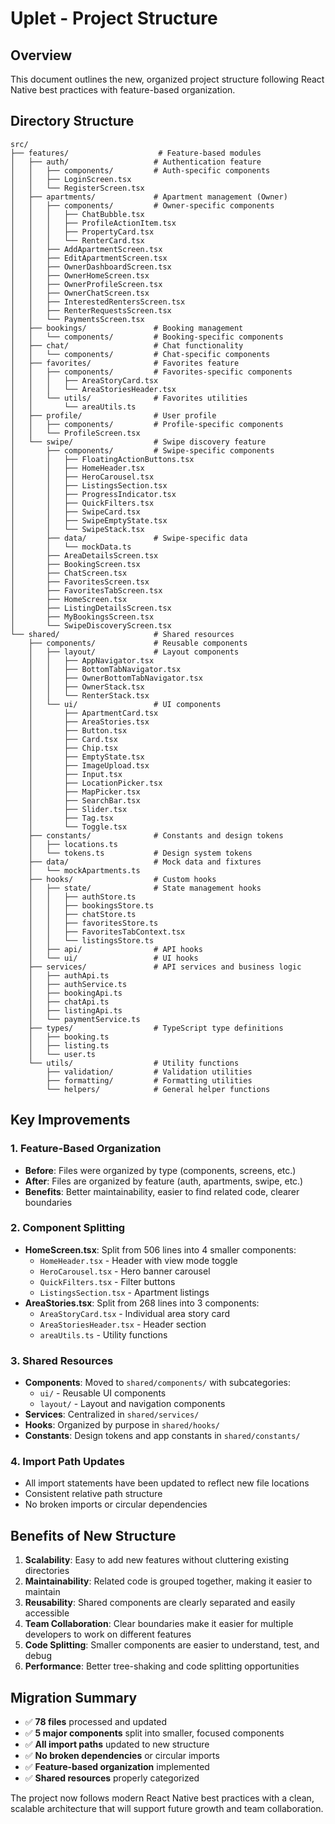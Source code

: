 # Uplet - Project Structure

## Overview

This document outlines the new, organized project structure following React Native best practices with feature-based organization.

## Directory Structure

```
src/
├── features/                    # Feature-based modules
│   ├── auth/                   # Authentication feature
│   │   ├── components/         # Auth-specific components
│   │   ├── LoginScreen.tsx
│   │   └── RegisterScreen.tsx
│   ├── apartments/             # Apartment management (Owner)
│   │   ├── components/         # Owner-specific components
│   │   │   ├── ChatBubble.tsx
│   │   │   ├── ProfileActionItem.tsx
│   │   │   ├── PropertyCard.tsx
│   │   │   └── RenterCard.tsx
│   │   ├── AddApartmentScreen.tsx
│   │   ├── EditApartmentScreen.tsx
│   │   ├── OwnerDashboardScreen.tsx
│   │   ├── OwnerHomeScreen.tsx
│   │   ├── OwnerProfileScreen.tsx
│   │   ├── OwnerChatScreen.tsx
│   │   ├── InterestedRentersScreen.tsx
│   │   ├── RenterRequestsScreen.tsx
│   │   └── PaymentsScreen.tsx
│   ├── bookings/               # Booking management
│   │   └── components/         # Booking-specific components
│   ├── chat/                   # Chat functionality
│   │   └── components/         # Chat-specific components
│   ├── favorites/              # Favorites feature
│   │   ├── components/         # Favorites-specific components
│   │   │   ├── AreaStoryCard.tsx
│   │   │   └── AreaStoriesHeader.tsx
│   │   └── utils/              # Favorites utilities
│   │       └── areaUtils.ts
│   ├── profile/                # User profile
│   │   ├── components/         # Profile-specific components
│   │   └── ProfileScreen.tsx
│   └── swipe/                  # Swipe discovery feature
│       ├── components/         # Swipe-specific components
│       │   ├── FloatingActionButtons.tsx
│       │   ├── HomeHeader.tsx
│       │   ├── HeroCarousel.tsx
│       │   ├── ListingsSection.tsx
│       │   ├── ProgressIndicator.tsx
│       │   ├── QuickFilters.tsx
│       │   ├── SwipeCard.tsx
│       │   ├── SwipeEmptyState.tsx
│       │   └── SwipeStack.tsx
│       ├── data/               # Swipe-specific data
│       │   └── mockData.ts
│       ├── AreaDetailsScreen.tsx
│       ├── BookingScreen.tsx
│       ├── ChatScreen.tsx
│       ├── FavoritesScreen.tsx
│       ├── FavoritesTabScreen.tsx
│       ├── HomeScreen.tsx
│       ├── ListingDetailsScreen.tsx
│       ├── MyBookingsScreen.tsx
│       └── SwipeDiscoveryScreen.tsx
└── shared/                     # Shared resources
    ├── components/             # Reusable components
    │   ├── layout/             # Layout components
    │   │   ├── AppNavigator.tsx
    │   │   ├── BottomTabNavigator.tsx
    │   │   ├── OwnerBottomTabNavigator.tsx
    │   │   ├── OwnerStack.tsx
    │   │   └── RenterStack.tsx
    │   └── ui/                 # UI components
    │       ├── ApartmentCard.tsx
    │       ├── AreaStories.tsx
    │       ├── Button.tsx
    │       ├── Card.tsx
    │       ├── Chip.tsx
    │       ├── EmptyState.tsx
    │       ├── ImageUpload.tsx
    │       ├── Input.tsx
    │       ├── LocationPicker.tsx
    │       ├── MapPicker.tsx
    │       ├── SearchBar.tsx
    │       ├── Slider.tsx
    │       ├── Tag.tsx
    │       └── Toggle.tsx
    ├── constants/              # Constants and design tokens
    │   ├── locations.ts
    │   └── tokens.ts           # Design system tokens
    ├── data/                   # Mock data and fixtures
    │   └── mockApartments.ts
    ├── hooks/                  # Custom hooks
    │   ├── state/              # State management hooks
    │   │   ├── authStore.ts
    │   │   ├── bookingsStore.ts
    │   │   ├── chatStore.ts
    │   │   ├── favoritesStore.ts
    │   │   ├── FavoritesTabContext.tsx
    │   │   └── listingsStore.ts
    │   ├── api/                # API hooks
    │   └── ui/                 # UI hooks
    ├── services/               # API services and business logic
    │   ├── authApi.ts
    │   ├── authService.ts
    │   ├── bookingApi.ts
    │   ├── chatApi.ts
    │   ├── listingApi.ts
    │   └── paymentService.ts
    ├── types/                  # TypeScript type definitions
    │   ├── booking.ts
    │   ├── listing.ts
    │   └── user.ts
    └── utils/                  # Utility functions
        ├── validation/         # Validation utilities
        ├── formatting/         # Formatting utilities
        └── helpers/            # General helper functions
```

## Key Improvements

### 1. Feature-Based Organization

- **Before**: Files were organized by type (components, screens, etc.)
- **After**: Files are organized by feature (auth, apartments, swipe, etc.)
- **Benefits**: Better maintainability, easier to find related code, clearer boundaries

### 2. Component Splitting

- **HomeScreen.tsx**: Split from 506 lines into 4 smaller components:
  - `HomeHeader.tsx` - Header with view mode toggle
  - `HeroCarousel.tsx` - Hero banner carousel
  - `QuickFilters.tsx` - Filter buttons
  - `ListingsSection.tsx` - Apartment listings
- **AreaStories.tsx**: Split from 268 lines into 3 components:
  - `AreaStoryCard.tsx` - Individual area story card
  - `AreaStoriesHeader.tsx` - Header section
  - `areaUtils.ts` - Utility functions

### 3. Shared Resources

- **Components**: Moved to `shared/components/` with subcategories:
  - `ui/` - Reusable UI components
  - `layout/` - Layout and navigation components
- **Services**: Centralized in `shared/services/`
- **Hooks**: Organized by purpose in `shared/hooks/`
- **Constants**: Design tokens and app constants in `shared/constants/`

### 4. Import Path Updates

- All import statements have been updated to reflect new file locations
- Consistent relative path structure
- No broken imports or circular dependencies

## Benefits of New Structure

1. **Scalability**: Easy to add new features without cluttering existing directories
2. **Maintainability**: Related code is grouped together, making it easier to maintain
3. **Reusability**: Shared components are clearly separated and easily accessible
4. **Team Collaboration**: Clear boundaries make it easier for multiple developers to work on different features
5. **Code Splitting**: Smaller components are easier to understand, test, and debug
6. **Performance**: Better tree-shaking and code splitting opportunities

## Migration Summary

- ✅ **78 files** processed and updated
- ✅ **5 major components** split into smaller, focused components
- ✅ **All import paths** updated to new structure
- ✅ **No broken dependencies** or circular imports
- ✅ **Feature-based organization** implemented
- ✅ **Shared resources** properly categorized

The project now follows modern React Native best practices with a clean, scalable architecture that will support future growth and team collaboration.
